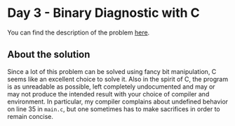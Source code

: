 # Day 3 - Binary Diagnostic with C
You can find the description of the problem [here][1].

## About the solution
Since a lot of this problem can be solved using fancy bit manipulation, C seems
like an excellent choice to solve it. Also in the spirit of C, the program is as
unreadable as possible, left completely undocumented and may or may not produce
the intended result with your choice of compiler and environment. In particular,
my compiler complains about undefined behavior on line 35 in `main.c`, but one
sometimes has to make sacrifices in order to remain concise.

[1]: <https://adventofcode.com/2021/day/3>
